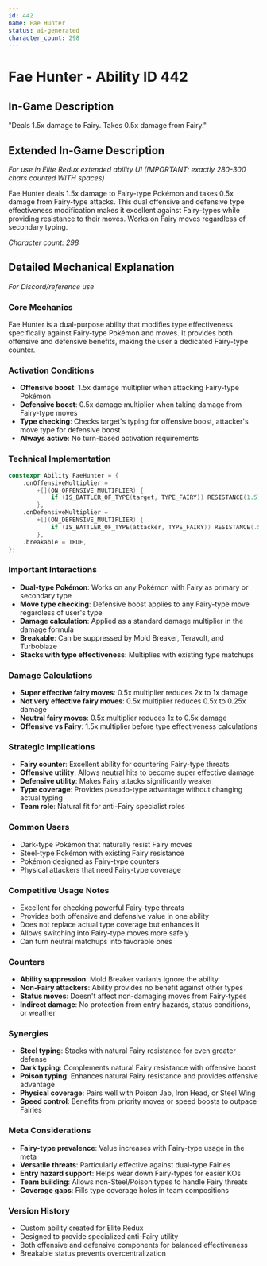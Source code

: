 ```yaml
---
id: 442
name: Fae Hunter
status: ai-generated
character_count: 298
---
```


# Fae Hunter - Ability ID 442

## In-Game Description
"Deals 1.5x damage to Fairy. Takes 0.5x damage from Fairy."

## Extended In-Game Description
*For use in Elite Redux extended ability UI (IMPORTANT: exactly 280-300 chars counted WITH spaces)*

Fae Hunter deals 1.5x damage to Fairy-type Pokémon and takes 0.5x damage from Fairy-type attacks. This dual offensive and defensive type effectiveness modification makes it excellent against Fairy-types while providing resistance to their moves. Works on Fairy moves regardless of secondary typing.

*Character count: 298*

## Detailed Mechanical Explanation
*For Discord/reference use*

### Core Mechanics
Fae Hunter is a dual-purpose ability that modifies type effectiveness specifically against Fairy-type Pokémon and moves. It provides both offensive and defensive benefits, making the user a dedicated Fairy-type counter.

### Activation Conditions
- **Offensive boost**: 1.5x damage multiplier when attacking Fairy-type Pokémon
- **Defensive boost**: 0.5x damage multiplier when taking damage from Fairy-type moves
- **Type checking**: Checks target's typing for offensive boost, attacker's move type for defensive boost
- **Always active**: No turn-based activation requirements

### Technical Implementation
```c
constexpr Ability FaeHunter = {
    .onOffensiveMultiplier =
        +[](ON_OFFENSIVE_MULTIPLIER) {
            if (IS_BATTLER_OF_TYPE(target, TYPE_FAIRY)) RESISTANCE(1.5);
        },
    .onDefensiveMultiplier =
        +[](ON_DEFENSIVE_MULTIPLIER) {
            if (IS_BATTLER_OF_TYPE(attacker, TYPE_FAIRY)) RESISTANCE(.5);
        },
    .breakable = TRUE,
};
```

### Important Interactions
- **Dual-type Pokémon**: Works on any Pokémon with Fairy as primary or secondary type
- **Move type checking**: Defensive boost applies to any Fairy-type move regardless of user's type
- **Damage calculation**: Applied as a standard damage multiplier in the damage formula
- **Breakable**: Can be suppressed by Mold Breaker, Teravolt, and Turboblaze
- **Stacks with type effectiveness**: Multiplies with existing type matchups

### Damage Calculations
- **Super effective fairy moves**: 0.5x multiplier reduces 2x to 1x damage
- **Not very effective fairy moves**: 0.5x multiplier reduces 0.5x to 0.25x damage
- **Neutral fairy moves**: 0.5x multiplier reduces 1x to 0.5x damage
- **Offensive vs Fairy**: 1.5x multiplier before type effectiveness calculations

### Strategic Implications
- **Fairy counter**: Excellent ability for countering Fairy-type threats
- **Offensive utility**: Allows neutral hits to become super effective damage
- **Defensive utility**: Makes Fairy attacks significantly weaker
- **Type coverage**: Provides pseudo-type advantage without changing actual typing
- **Team role**: Natural fit for anti-Fairy specialist roles

### Common Users
- Dark-type Pokémon that naturally resist Fairy moves
- Steel-type Pokémon with existing Fairy resistance
- Pokémon designed as Fairy-type counters
- Physical attackers that need Fairy-type coverage

### Competitive Usage Notes
- Excellent for checking powerful Fairy-type threats
- Provides both offensive and defensive value in one ability
- Does not replace actual type coverage but enhances it
- Allows switching into Fairy-type moves more safely
- Can turn neutral matchups into favorable ones

### Counters
- **Ability suppression**: Mold Breaker variants ignore the ability
- **Non-Fairy attackers**: Ability provides no benefit against other types
- **Status moves**: Doesn't affect non-damaging moves from Fairy-types
- **Indirect damage**: No protection from entry hazards, status conditions, or weather

### Synergies
- **Steel typing**: Stacks with natural Fairy resistance for even greater defense
- **Dark typing**: Complements natural Fairy resistance with offensive boost
- **Poison typing**: Enhances natural Fairy resistance and provides offensive advantage  
- **Physical coverage**: Pairs well with Poison Jab, Iron Head, or Steel Wing
- **Speed control**: Benefits from priority moves or speed boosts to outpace Fairies

### Meta Considerations
- **Fairy-type prevalence**: Value increases with Fairy-type usage in the meta
- **Versatile threats**: Particularly effective against dual-type Fairies
- **Entry hazard support**: Helps wear down Fairy-types for easier KOs
- **Team building**: Allows non-Steel/Poison types to handle Fairy threats
- **Coverage gaps**: Fills type coverage holes in team compositions

### Version History
- Custom ability created for Elite Redux
- Designed to provide specialized anti-Fairy utility
- Both offensive and defensive components for balanced effectiveness
- Breakable status prevents overcentralization